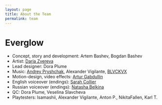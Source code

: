 ```yaml
---
layout: page
title: About the Team
permalink: team
---
```


# Everglow

* Concept, story and development: Artem Bashev, Bogdan Bashev
* Artist: [Daria Zvereva](https://www.behance.net/deltadasha6787)
* Lead designer: Dora Plume
* Music: [Andrey Pryshchak](https://soundcloud.com/andrey-pryschak), Alexander Vigilante, [BLVCKVX](https://soundcloud.com/blvckvx)
* Motion-design, video effects: [Artur Gabdullin](https://www.youtube.com/channel/UCv-kMiohTT68NKRDefNGQFA)
* English voiceover (endings): [Sarah Collier](https://www.fiverr.com/sarahcollier714/provide-a-warm-and-engaging-english-accented-voiceover)
* Russian voiceover (endings): [Natasha Belkina](https://vk.com/natasha.belkina)
* QC: Dora Plume, Veselina Slavcheva
* Playtesters: Isamashii, Alexander Vigilante, Anton P., NikitaFallen, Karl T.
